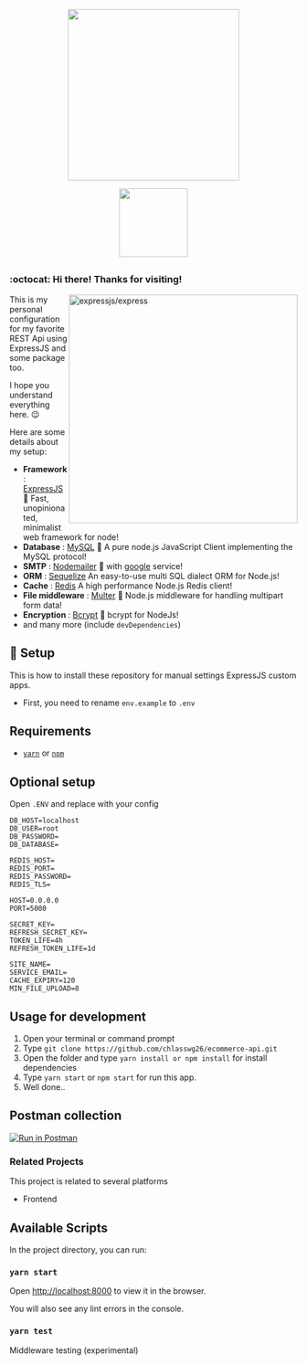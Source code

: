 <p align="center"><a name="top" href="#octocat-hi-there-thanks-for-visiting-"><img width="300" src="https://i.ibb.co/QPDKFd4/Group-1158.png"></a></p>

<p align="center">
<a href="#rice_scene--setup"><img width="120px" style="padding: 0 10px;" src="https://i.ibb.co/b5DYRxb/setup.png"></a>
</p>

##  
### :octocat: Hi there! Thanks for visiting! <img alt="" align="right" src="https://badges.pufler.dev/visits/chlasswg26/ecommerce-api?style=flat-square&label=&color=success&logo=GitHub&logoColor=white&labelColor=373e4d"/>

<a href="https://github.com/expressjs/express"><img src="https://i.cloudup.com/zfY6lL7eFa-3000x3000.png" alt="expressjs/express" align="right" width="400px"></a>

This is my personal configuration for my favorite REST Api using ExpressJS and some package too.

I hope you understand everything here. :wink:

Here are some details about my setup:
- **Framework**                           : [ExpressJS](https://expressjs.com/en/starter/installing.html) :art: Fast, unopinionated, minimalist web framework for node!
- **Database**                           : [MySQL](https://github.com/mysqljs/mysql) :blossom: A pure node.js JavaScript Client implementing the MySQL protocol!
- **SMTP**                        : [Nodemailer](https://github.com/nodemailer/nodemailer) :shell: with [google](https://support.google.com/mail/answer/7126229?hl=en) service!
- **ORM**                     : [Sequelize](https://github.com/sequelize/sequelize) An easy-to-use multi SQL dialect ORM for Node.js!
- **Cache**                 : [Redis](https://github.com/NodeRedis/node-redis) A high performance Node.js Redis client!
- **File middleware**                        : [Multer](https://github.com/expressjs/multer) :shaved_ice: Node.js middleware for handling multipart form data!
- **Encryption**                   : [Bcrypt](https://github.com/kelektiv/node.bcrypt.js) :doughnut: bcrypt for NodeJs!
- and many more (include `devDependencies`)
  
## :rice_scene:  Setup
This is how to install these repository for manual settings ExpressJS custom apps.


- First, you need to rename `env.example` to `.env`


## Requirements

* [`yarn`](https://yarnpkg.com/getting-started/install) or [`npm`](https://www.npmjs.com/)

## Optional setup

Open `.ENV` and replace with your config

```shell
DB_HOST=localhost
DB_USER=root
DB_PASSWORD=
DB_DATABASE=

REDIS_HOST=
REDIS_PORT=
REDIS_PASSWORD=
REDIS_TLS=

HOST=0.0.0.0
PORT=5000

SECRET_KEY=
REFRESH_SECRET_KEY=
TOKEN_LIFE=4h
REFRESH_TOKEN_LIFE=1d

SITE_NAME=
SERVICE_EMAIL=
CACHE_EXPIRY=120
MIN_FILE_UPLOAD=8
```

## Usage for development

1. Open your terminal or command prompt
2. Type `git clone https://github.com/chlasswg26/ecommerce-api.git`
3. Open the folder and type `yarn install or npm install` for install dependencies
6. Type `yarn start` or `npm start` for run this app.
7. Well done..

## Postman collection

[![Run in Postman](https://run.pstmn.io/button.svg)](https://app.getpostman.com/run-collection/69e7aa999539ea14e9d7)


### Related Projects
This project is related to several platforms

* Frontend

## Available Scripts

In the project directory, you can run:

### `yarn start`

Open [http://localhost:8000](http://localhost:8000) to view it in the browser.

You will also see any lint errors in the console.

### `yarn test`

Middleware testing (experimental)
